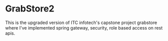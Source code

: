 # GrabStore2
This is the upgraded version of ITC infotech's capstone project grabstore where I've implemented spring gateway, security, role based access on rest apis.
